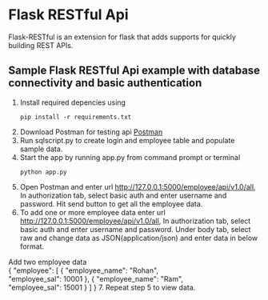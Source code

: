 # Flask RESTful Api
Flask-RESTful is an extension for flask that adds supports for quickly building REST APIs.

## Sample Flask RESTful Api example with database connectivity and basic authentication

1. Install required depencies using 
    ```
    pip install -r requirements.txt
    ```
2. Download Postman for testing api [Postman](https://www.getpostman.com/downloads/)
3. Run sqlscript.py to create login and employee table and populate sample data.
4. Start the app by running app.py from command prompt or terminal
    ```
    python app.py
    ```
5. Open Postman and enter url http://127.0.0.1:5000/employee/api/v1.0/all, In authorization tab, select basic auth and enter username and password. Hit send button to get all the employee data.
6. To add one or more employee data enter url http://127.0.0.1:5000/employee/api/v1.0/all, In authorization tab, select basic auth and enter username and password. Under body tab, select raw and change data as JSON(application/json) and enter data in below format.

Add two employee data  
  {
      "employee": [
          {
              "employee_name": "Rohan",            
              "employee_sal": 10001
          },
          {
              "employee_name": "Ram",            
              "employee_sal": 15001
          }
      ]
  }
7. Repeat step 5 to view data.

